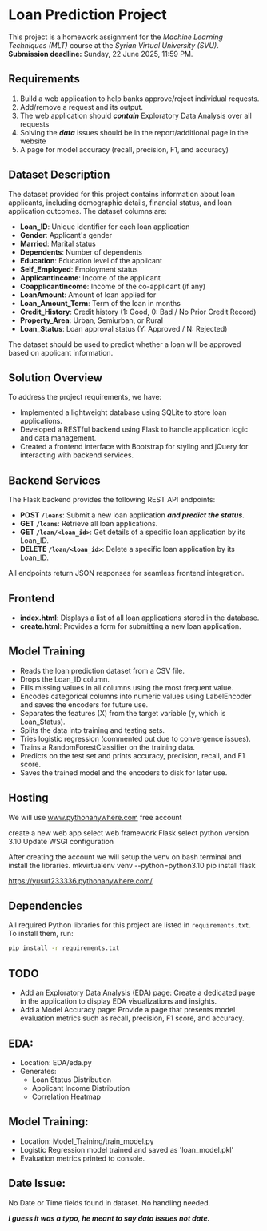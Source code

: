 # Loan Prediction Project
This project is a homework assignment for the *Machine Learning Techniques (MLT)* course at the *Syrian Virtual University (SVU)*.  
**Submission deadline:** Sunday, 22 June 2025, 11:59 PM.

## Requirements
1.	Build a web application to help banks approve/reject individual requests.
2.	Add/remove a request and its output. 
3.	The web application should ___contain___ Exploratory Data Analysis over all requests
4.	Solving the ___data___ issues should be in the report/additional page in the website
5.	A page for model accuracy (recall, precision, F1, and accuracy)

## Dataset Description

The dataset provided for this project contains information about loan applicants, including demographic details, financial status, and loan application outcomes. The dataset columns are:

- **Loan_ID**: Unique identifier for each loan application
- **Gender**: Applicant's gender
- **Married**: Marital status
- **Dependents**: Number of dependents
- **Education**: Education level of the applicant
- **Self_Employed**: Employment status
- **ApplicantIncome**: Income of the applicant
- **CoapplicantIncome**: Income of the co-applicant (if any)
- **LoanAmount**: Amount of loan applied for
- **Loan_Amount_Term**: Term of the loan in months
- **Credit_History**: Credit history (1: Good, 0: Bad / No Prior Credit Record)
- **Property_Area**: Urban, Semiurban, or Rural
- **Loan_Status**: Loan approval status (Y: Approved / N: Rejected)

The dataset should be used to predict whether a loan will be approved based on applicant information.

## Solution Overview

To address the project requirements, we have:

- Implemented a lightweight database using SQLite to store loan applications.
- Developed a RESTful backend using Flask to handle application logic and data management.
- Created a frontend interface with Bootstrap for styling and jQuery for interacting with backend services.

## Backend Services
The Flask backend provides the following REST API endpoints:

- **POST `/loans`**: Submit a new loan application ___and predict the status___.
- **GET `/loans`**: Retrieve all loan applications.
- **GET `/loan/<loan_id>`**: Get details of a specific loan application by its Loan_ID.
- **DELETE `/loan/<loan_id>`**: Delete a specific loan application by its Loan_ID.

All endpoints return JSON responses for seamless frontend integration.

## Frontend
- **index.html**: Displays a list of all loan applications stored in the database.
- **create.html**: Provides a form for submitting a new loan application.

## Model Training
- Reads the loan prediction dataset from a CSV file.
- Drops the Loan_ID column.
- Fills missing values in all columns using the most frequent value.
- Encodes categorical columns into numeric values using LabelEncoder and saves the encoders for future use.
- Separates the features (X) from the target variable (y, which is Loan_Status).
- Splits the data into training and testing sets.
- Tries logistic regression (commented out due to convergence issues).
- Trains a RandomForestClassifier on the training data.
- Predicts on the test set and prints accuracy, precision, recall, and F1 score.
- Saves the trained model and the encoders to disk for later use.

## Hosting
We will use www.pythonanywhere.com free account

create a new web app
select web framework Flask
select python version 3.10
Update WSGI configuration 

After creating the account we will setup the venv on bash terminal and install the libraries.
  mkvirtualenv venv --python=python3.10
  pip install flask

https://yusuf233336.pythonanywhere.com/

## Dependencies

All required Python libraries for this project are listed in `requirements.txt`.  
To install them, run:

```bash
pip install -r requirements.txt
```

## TODO
- Add an Exploratory Data Analysis (EDA) page: Create a dedicated page in the application to display EDA visualizations and insights.
- Add a Model Accuracy page: Provide a page that presents model evaluation metrics such as recall, precision, F1 score, and accuracy.


## EDA:
- Location: EDA/eda.py
- Generates:
  - Loan Status Distribution
  - Applicant Income Distribution
  - Correlation Heatmap

## Model Training:
- Location: Model_Training/train_model.py
- Logistic Regression model trained and saved as 'loan_model.pkl'
- Evaluation metrics printed to console.

## Date Issue:
No Date or Time fields found in dataset. No handling needed.

___I guess it was a typo, he meant to say data issues not date.___

